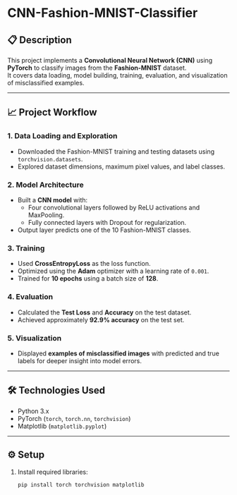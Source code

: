 # CNN-Fashion-MNIST-Classifier

## 📋 Description
This project implements a **Convolutional Neural Network (CNN)** using **PyTorch** to classify images from the **Fashion-MNIST** dataset.  
It covers data loading, model building, training, evaluation, and visualization of misclassified examples.

---

## 📈 Project Workflow

### 1. Data Loading and Exploration
- Downloaded the Fashion-MNIST training and testing datasets using `torchvision.datasets`.
- Explored dataset dimensions, maximum pixel values, and label classes.

### 2. Model Architecture
- Built a **CNN model** with:
  - Four convolutional layers followed by ReLU activations and MaxPooling.
  - Fully connected layers with Dropout for regularization.
- Output layer predicts one of the 10 Fashion-MNIST classes.

### 3. Training
- Used **CrossEntropyLoss** as the loss function.
- Optimized using the **Adam** optimizer with a learning rate of `0.001`.
- Trained for **10 epochs** using a batch size of **128**.

### 4. Evaluation
- Calculated the **Test Loss** and **Accuracy** on the test dataset.
- Achieved approximately **92.9% accuracy** on the test set.

### 5. Visualization
- Displayed **examples of misclassified images** with predicted and true labels for deeper insight into model errors.

---

## 🛠️ Technologies Used
- Python 3.x
- PyTorch (`torch`, `torch.nn`, `torchvision`)
- Matplotlib (`matplotlib.pyplot`)

---

## ⚙️ Setup

1. Install required libraries:
   ```bash
   pip install torch torchvision matplotlib
